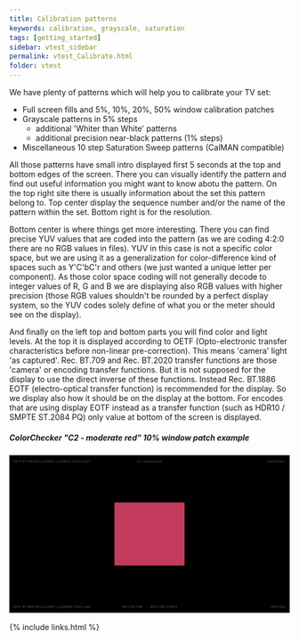 ```yaml
---
title: Calibration patterns
keywords: calibration, grayscale, saturation
tags: [getting_started]
sidebar: vtest_sidebar
permalink: vtest_Calibrate.html
folder: vtest
---
```


We have plenty of patterns which will help you to calibrate your TV set:

  * Full screen fills and 5%, 10%, 20%, 50% window calibration patches
  * Grayscale patterns in 5% steps
    * additional 'Whiter than White' patterns
    * additional precision near-black patterns (1% steps)
  * Miscellaneous 10 step Saturation Sweep patterns (CalMAN compatible)

All those patterns have small intro displayed first 5 seconds at the top and bottom edges of the screen.
There you can visually identify the pattern and find out useful information you might want to know abotu the pattern.
On the top right site there is usually information about the set this pattern belong to.
Top center display the sequence number and/or the name of the pattern within the set.
Bottom right is for the resolution.

Bottom center is where things get more interesting.
There you can find precise YUV values that are coded into the pattern (as we are coding 4:2:0 there are no RGB values in files).
YUV in this case is not a specific color space, but we are using it as a generalization for color-difference kind of spaces such as Y'C'bC'r and others (we just wanted a unique letter per component).
As those color space coding will not generally decode to integer values of R, G and B we are displaying also RGB values with higher precision (those RGB values shouldn't be rounded by a perfect display system, so the YUV codes solely define of what you or the meter should see on the display).

And finally on the left top and bottom parts you will find color and light levels.
At the top it is displayed according to OETF (Opto-electronic transfer characteristics before non-linear pre-correction).
This means 'camera' light 'as captured'.
Rec. BT.709 and Rec. BT.2020 transfer functions are those 'camera' or encoding transfer functions.
But it is not supposed for the display to use the direct inverse of these functions.
Instead Rec. BT.1886 EOTF (electro-optical transfer function) is recommended for the display.
So we display also how it should be on the display at the bottom. For encodes that are using display EOTF instead as a transfer function (such as HDR10 / SMPTE ST.2084 PQ) only value at bottom of the screen is displayed.

##### ColorChecker "C2 - moderate red" 10% window patch example
![Calibrate](images/vtest/Calibrate.png)

{% include links.html %}
